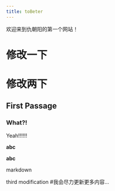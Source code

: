 ```yaml
---
title: toBeter
---
```

欢迎来到仇朝阳的第一个网站！

# 修改一下
# 修改两下

## First Passage

### What?!

Yeah!!!!!!

**abc**

__abc__

markdown

third modification
#我会尽力更新更多内容...